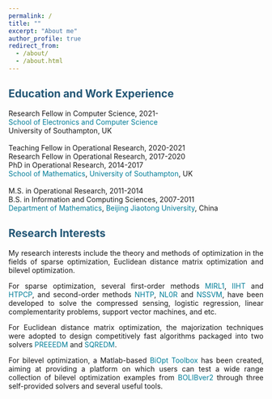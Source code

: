 ```yaml
---
permalink: /
title: ""
excerpt: "About me"
author_profile: true
redirect_from: 
  - /about/
  - /about.html
---
```


<span style="color:#225675">Education and Work Experience</span>
---
Research Fellow in Computer Science, 2021- <br>
<a style="text-decoration:none; color:#007D98" href='https://www.ecs.soton.ac.uk/'>School of Electronics and Computer Science</a><br>
University of Southampton, UK  <br>
<br>
Teaching Fellow in Operational Research, 2020-2021 <br>
Research Fellow in Operational Research, 2017-2020<br>
PhD in  Operational Research, 2014-2017 <br>
<a style="text-decoration:none; color:#007D98" href='https://www.southampton.ac.uk/maths'>School of Mathematics</a>, <a style="text-decoration:none; color:#007D98" href='https://www.southampton.ac.uk/'>University of Southampton</a>, UK <br>
<br>
M.S. in Operational Research, 2011-2014 <br>
B.S. in Information and Computing Sciences, 2007-2011 <br>
<a style="text-decoration:none; color:#007D98" href='http://en.sci.njtu.edu.cn/Department/DepartmentofMathematics/index.htm'>Department of Mathematics</a>, <a style="text-decoration:none; color:#007D98" href='http://en.njtu.edu.cn/'>Beijing Jiaotong University</a>, China 

<span style="color:#225675">Research Interests</span>
---

<p><div style="text-align:justify;"> 
My research interests include the theory and methods of optimization in the fields of sparse optimization,  Euclidean distance matrix optimization and bilevel
  optimization. </div></p> 
  
<p><div style="text-align:justify"> 
 For sparse  optimization, several first-order methods <a style="text-decoration:none; color:#007D98" href="https://github.com/ShenglongZhou/MIRL1">MIRL1</a>, <a style="text-decoration:none; color:#007D98" href="https://github.com/ShenglongZhou/IIHT">IIHT</a> and <a style="text-decoration:none; color:#007D98" href="https://github.com/ShenglongZhou/HTPCP">HTPCP</a>, and second-order methods  <a style="text-decoration:none; color:#007D98" href="https://github.com/ShenglongZhou/NHTPver2">NHTP</a>, <a style="text-decoration:none; color:#007D98" href="https://github.com/ShenglongZhou/NHTPver2">NL0R</a> and <a style="text-decoration:none; color:#007D98" href="https://github.com/ShenglongZhou/NHTPver2">NSSVM</a>, have been developed to solve the compressed sensing, logistic regression, linear complementarity problems, support vector machines, and etc.  
</div></p>

<p><div style="text-align:justify">
 For Euclidean distance matrix optimization, the majorization techniques were adopted to design competitively fast algorithms packaged into two solvers <a style="text-decoration:none; color:#007D98" href="https://github.com/ShenglongZhou/PREEEDM">PREEEDM</a> and <a style="text-decoration:none; color:#007D98" href="https://github.com/ShenglongZhou/SQREDM">SQREDM</a>. 
</div></p>

 <p><div style="text-align:justify">
 For bilevel optimization, a Matlab-based <a style="text-decoration:none;  color:#007D98" href="https://biopt.github.io/">BiOpt Toolbox</a> has been created, aiming at providing a platform on which users can test a wide range collection of bilevel optimization examples from <a style="text-decoration:none;  color:#007D98" href="https://biopt.github.io/">BOLIBver2</a> through three self-provided solvers and several useful tools. 
</div></p>
